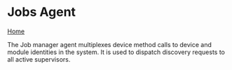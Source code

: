 # Jobs Agent 

[Home](../readme.md)

The Job manager agent multiplexes device method calls to device and module identities in the system.  It is used to dispatch discovery requests to all active supervisors.